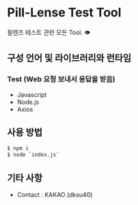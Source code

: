 # Pill-Lense Test Tool

필렌즈 테스트 관련 모든 Tool. 👁

## 구성 언어 및 라이브러리와 런타임

### Test (Web 요청 보내서 응답을 받음)

-   Javascript
-   Node.js
-   Axios

## 사용 방법

```sh
$ npm i
$ node `index.js`
```

## 기타 사항

-   Contact : KAKAO (dksu40)
